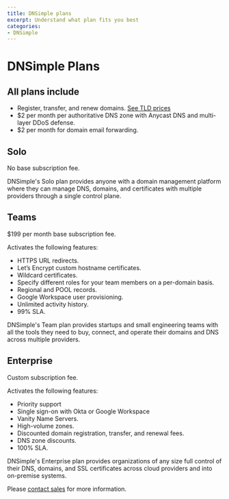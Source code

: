 ```yaml
---
title: DNSimple plans
excerpt: Understand what plan fits you best
categories:
- DNSimple
---
```


# DNSimple Plans

## All plans include

- Register, transfer, and renew domains. [See TLD prices](https://dnsimple.com/tlds)
- $2 per month per authoritative DNS zone with Anycast DNS and multi-layer DDoS defense.
- $2 per month for domain email forwarding.

## Solo

No base subscription fee.

DNSimple's Solo plan provides anyone with a domain management platform where they can manage DNS, domains, and certificates with multiple providers through a single control plane.

## Teams

$199 per month base subscription fee.

Activates the following features:
- HTTPS URL redirects.
- Let’s Encrypt custom hostname certificates.
- Wildcard certificates.
- Specify different roles for your team members on a per-domain basis.
- Regional and POOL records.
- Google Workspace user provisioning.
- Unlimited activity history.
- 99% SLA.

DNSimple's Team plan provides startups and small engineering teams with all the tools they need to buy, connect, and operate their domains and DNS across multiple providers.

## Enterprise

Custom subscription fee.

Activates the following features:
- Priority support
- Single sign-on with Okta or Google Workspace
- Vanity Name Servers.
- High-volume zones.
- Discounted domain registration, transfer, and renewal fees.
- DNS zone discounts.
- 100% SLA.

DNSimple's Enterprise plan provides organizations of any size full control of their DNS, domains, and SSL certificates across cloud providers and into on-premise systems.

Please [contact sales](https://dnsimple.com/sales) for more information.
